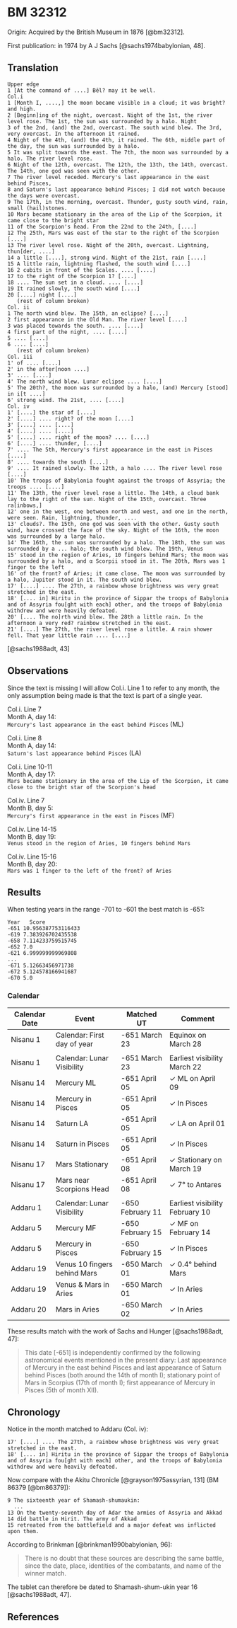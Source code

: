 # BM 32312 

Origin: Acquired by the British Museum in 1876 [@bm32312].

First publication: in 1974 by A J Sachs [@sachs1974babylonian, 48].

## Translation
```
Upper edge
1 [At the command of ....] Bēl? may it be well.
Col.i
1 [Month I, ....,] the moon became visible in a cloud; it was bright? and high.
2 [Beginn]ing of the night, overcast. Night of the 1st, the river level rose. The 1st, the sun was surrounded by a halo. Night
3 of the 2nd, (and) the 2nd, overcast. The south wind blew. The 3rd, very overcast. In the afternoon it rained.
4 Night of the 4th, (and) the 4th, it rained. The 6th, middle part of the day, the sun was surrounded by a halo.
5 It was split towards the east. The 7th, the moon was surrounded by a halo. The river level rose.
6 Night of the 12th, overcast. The 12th, the 13th, the 14th, overcast. The 14th, one god was seen with the other.
7 The river level receded. Mercury's last appearance in the east behind Pisces,
8 and Saturn's last appearance behind Pisces; I did not watch because the days were overcast.
9 The 17th, in the morning, overcast. Thunder, gusty south wind, rain, small (hail)stones.
10 Mars became stationary in the area of the Lip of the Scorpion, it came close to the bright star
11 of the Scorpion's head. From the 22nd to the 24th, [....]
12 The 25th, Mars was east of the star to the right of the Scorpion [....]
13 The river level rose. Night of the 20th, overcast. Lightning, thun[der, ....]
14 a little [....], strong wind. Night of the 21st, rain [....]
15 A little rain, lightning flashed, the south wind [....]
16 2 cubits in front of the Scales. .... [....]
17 to the right of the Scorpion 1? [....]
18 .... The sun set in a cloud. .... [....]
19 It rained slowly, the south wind [....]
20 [....] night [....]
   (rest of column broken)
Col. ii
1 The north wind blew. The 15th, an eclipse? [....]
2 first appearance in the Old Man. The river level [....]
3 was placed towards the south. .... [....]
4 first part of the night, .... [....]
5 .... [....]
6 .... [....]
   (rest of column broken)
Col. iii
1' of .... [....]
2' in the after[noon ....]
3' .... [....]
4' The north wind blew. Lunar eclipse .... [....]
5' The 20th?, the moon was surrounded by a halo, (and) Mercury [stood] in i[t ....]
6' strong wind. The 21st, .... [....]
Col. iv
1' [....] the star of [....]
2' [....] .... right? of the moon [....]
3' [....] .... [....]
4' [....] .... [....]
5' [....] .... right of the moon? .... [....]
6' [....] .... thunder, [....]
7' .... The 5th, Mercury's first appearance in the east in Pisces [....]
8' .... towards the south [....]
9' .... It rained slowly. The 12th, a halo .... The river level rose [....]
10' The troops of Babylonia fought against the troops of Assyria; the troops .... [....]
11' The 13th, the river level rose a little. The 14th, a cloud bank lay to the right of the sun. Night of the 15th, overcast. Three ra[inbows,]
12' one in the west, one between north and west, and one in the north, were seen. Rain, lightning, thunder, ....
13' clouds?. The 15th, one god was seen with the other. Gusty south wind, haze crossed the face of the sky. Night of the 16th, the moon was surrounded by a large halo.
14' The 16th, the sun was surrounded by a halo. The 18th, the sun was surrounded by a ... halo; the south wind blew. The 19th, Venus
15' stood in the region of Aries, 10 fingers behind Mars; the moon was surrounded by a halo, and α Scorpii stood in it. The 20th, Mars was 1 finger to the left
16' of the front? of Aries; it came close. The moon was surrounded by a halo, Jupiter stood in it. The south wind blew.
17' [....] .... The 27th, a rainbow whose brightness was very great stretched in the east.
18' [.... in] Hiritu in the province of Sippar the troops of Babylonia and of Assyria fou[ght with each] other, and the troops of Babylonia withdrew and were heavily defeated.
20' [.... The no]rth wind blew. The 28th a little rain. In the afternoon a very red? rainbow stretched in the east.
21' [....] The 27th, the river level rose a little. A rain shower fell. That year little rain .... [....]
```
[@sachs1988adt, 43]

## Observations

Since the text is missing I will allow Col.i. Line 1 to refer to any month, the only
assumption being made is that the text is part of a single year.

Col.i. Line 7\
Month A, day 14:\
`Mercury's last appearance in the east behind Pisces` (ML)

Col.i. Line 8\
Month A, day 14:\
`Saturn's last appearance behind Pisces` (LA)

Col.i. Line 10-11\
Month A, day 17:\
`Mars became stationary in the area of the Lip of the Scorpion, it came close to the bright star of the Scorpion's head`

Col.iv. Line 7\
Month B, day 5:\
`Mercury's first appearance in the east in Pisces` (MF)

Col.iv. Line 14-15\
Month B, day 19:\
`Venus stood in the region of Aries, 10 fingers behind Mars`

Col.iv. Line 15-16\
Month B, day 20:\
`Mars was 1 finger to the left of the front? of Aries`

## Results

When testing years in the range -701 to -601 the best match is -651:

```
Year   Score
-651 10.956387753116433
-619 7.383926702435538
-658 7.114233759515745
-652 7.0
-621 6.999999999969808
...
-671 5.12663456971738
-672 5.124578166941687
-670 5.0
```

### Calendar

| Calendar Date | Event                        | Matched UT       | Comment                             | 
|---------------|------------------------------|------------------|-------------------------------------|
| Nisanu 1      | Calendar: First day of year  | -651 March 23    | Equinox on March 28                 |
|               |                              |                  |                                     |
| Nisanu 1      | Calendar: Lunar Visibility   | -651 March 23    | Earliest visibility March 22        |
| Nisanu 14     | Mercury ML                   | -651 April 05    | ✓ ML on April 09                    |
| Nisanu 14     | Mercury in Pisces            | -651 April 05    | ✓ In Pisces                         |
| Nisanu 14     | Saturn LA                    | -651 April 05    | ✓ LA on April 01                    |
| Nisanu 14     | Saturn in Pisces             | -651 April 05    | ✓ In Pisces                         |
| Nisanu 17     | Mars Stationary              | -651 April 08    | ✓ Stationary on March 19            |
| Nisanu 17     | Mars near Scorpions Head     | -651 April 08    | ✓ 7° to Antares                     |
|               |                              |                  |                                     |
| Addaru 1      | Calendar: Lunar Visibility   | -650 February 11 | Earliest visibility February 10     |
| Addaru 5      | Mercury MF                   | -650 February 15 | ✓ MF on February 14                 |
| Addaru 5      | Mercury in Pisces            | -650 February 15 | ✓ In Pisces                         |
| Addaru 19     | Venus 10 fingers behind Mars | -650 March 01    | ✓ 0.4° behind Mars                  |
| Addaru 19     | Venus & Mars in Aries        | -650 March 01    | ✓ In Aries                          |
| Addaru 20     | Mars in Aries                | -650 March 02    | ✓ In Aries                          |

These results match with the work of Sachs and Hunger [@sachs1988adt, 47]:

> This date [-651] is independently confirmed by the
> following astronomical events mentioned in the present diary:
> Last appearance of Mercury
> in the east behind Pisces and last appearance of Saturn behind Pisces (both around
> the 14th of month I); stationary point of Mars in Scorpius (17th of month I); first
> appearance of Mercury in Pisces (5th of month XII).

## Chronology

Notice in the month matched to Addaru (Col. iv):
```
17' [....] .... The 27th, a rainbow whose brightness was very great stretched in the east.
18' [.... in] Hiritu in the province of Sippar the troops of Babylonia and of Assyria fou[ght with each] other, and the troops of Babylonia withdrew and were heavily defeated.
```

Now compare with the Akitu Chronicle [@grayson1975assyrian, 131] (BM 86379 [@bm86379]):
```
9 The sixteenth year of Shamash-shumaukin:
  ...
13 On the twenty-seventh day of Adar the armies of Assyria and Akkad
14 did battle in Hirit. The army of Akkad
15 retreated from the battlefield and a major defeat was inflicted upon them.
```

According to Brinkman [@brinkman1990babylonian, 96]:

> There is no doubt that these sources are describing the same battle, since the date,
> place, identities of the combatants, and name of the winner match.

The tablet can therefore be dated to Shamash-shum-ukin year 16 [@sachs1988adt, 47].

## References
